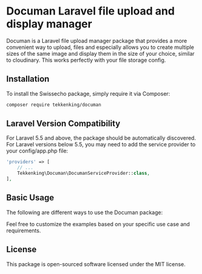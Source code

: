 # Documan Laravel file upload and display manager

Documan is a Laravel file upload manager package that provides a more convenient way to upload, files and especially allows you to create multiple sizes of the same image and display them in the size of your choice, similar to cloudinary. This works perfectly with your file storage config.

## Installation

To install the Swissecho package, simply require it via Composer:

```bash
composer require tekkenking/documan
```

## Laravel Version Compatibility

For Laravel 5.5 and above, the package should be automatically discovered.
For Laravel versions below 5.5, you may need to add the service provider to your config/app.php file:

```php
'providers' => [
    // ...
    Tekkenking\Documan\DocumanServiceProvider::class,
],
```

## Basic Usage

The following are different ways to use the Documan package:



Feel free to customize the examples based on your specific use case and requirements.

## License

This package is open-sourced software licensed under the MIT license.
